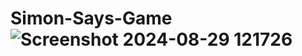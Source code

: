# Simon-Says-Game![Screenshot 2024-08-29 121726](https://github.com/user-attachments/assets/a9bf8d59-1f33-4ee0-adfb-972dee4e891b)
